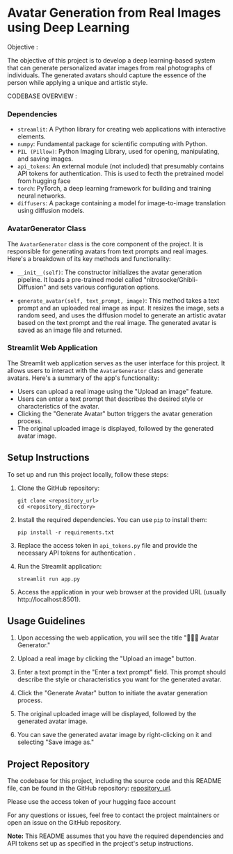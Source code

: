 # Avatar Generation from Real Images using Deep Learning

Objective : 

The objective of this project is to develop a deep learning-based system that can generate personalized avatar images from real photographs of individuals. The generated avatars should capture the essence of the person while applying a unique and artistic style.



CODEBASE OVERVIEW :

### Dependencies

- `streamlit`: A Python library for creating web applications with interactive elements.
- `numpy`: Fundamental package for scientific computing with Python.
- `PIL (Pillow)`: Python Imaging Library, used for opening, manipulating, and saving images.
- `api_tokens`: An external module (not included) that presumably contains API tokens for authentication. This is used to fecth the pretrained model from hugging face
- `torch`: PyTorch, a deep learning framework for building and training neural networks.
- `diffusers`: A package containing a model for image-to-image translation using diffusion models.

### AvatarGenerator Class

The `AvatarGenerator` class is the core component of the project. It is responsible for generating avatars from text prompts and real images. Here's a breakdown of its key methods and functionality:

- `__init__(self)`: The constructor initializes the avatar generation pipeline. It loads a pre-trained model called "nitrosocke/Ghibli-Diffusion" and sets various configuration options.

- `generate_avatar(self, text_prompt, image)`: This method takes a text prompt and an uploaded real image as input. It resizes the image, sets a random seed, and uses the diffusion model to generate an artistic avatar based on the text prompt and the real image. The generated avatar is saved as an image file and returned.

### Streamlit Web Application

The Streamlit web application serves as the user interface for this project. It allows users to interact with the `AvatarGenerator` class and generate avatars. Here's a summary of the app's functionality:

- Users can upload a real image using the "Upload an image" feature.
- Users can enter a text prompt that describes the desired style or characteristics of the avatar.
- Clicking the "Generate Avatar" button triggers the avatar generation process.
- The original uploaded image is displayed, followed by the generated avatar image.

## Setup Instructions

To set up and run this project locally, follow these steps:

1. Clone the GitHub repository:

   ```
   git clone <repository_url>
   cd <repository_directory>
   ```

2. Install the required dependencies. You can use `pip` to install them:

   ```
   pip install -r requirements.txt
   ```

3. Replace the access token in `api_tokens.py` file and provide the necessary API tokens for authentication .

4. Run the Streamlit application:

   ```
   streamlit run app.py
   ```

5. Access the application in your web browser at the provided URL (usually http://localhost:8501).

## Usage Guidelines

1. Upon accessing the web application, you will see the title "🧑🏽‍🎨 Avatar Generator."

2. Upload a real image by clicking the "Upload an image" button.

3. Enter a text prompt in the "Enter a text prompt" field. This prompt should describe the style or characteristics you want for the generated avatar.

4. Click the "Generate Avatar" button to initiate the avatar generation process.

5. The original uploaded image will be displayed, followed by the generated avatar image.

6. You can save the generated avatar image by right-clicking on it and selecting "Save image as."

## Project Repository

The codebase for this project, including the source code and this README file, can be found in the GitHub repository: [repository_url](link_to_repository).

Please use the access token of your hugging face account

For any questions or issues, feel free to contact the project maintainers or open an issue on the GitHub repository.

**Note:** This README assumes that you have the required dependencies and API tokens set up as specified in the project's setup instructions.